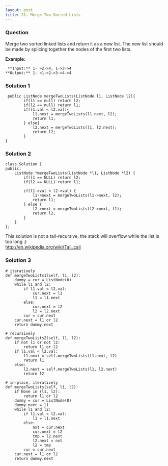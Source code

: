 ```yaml
---
layout: post
title: 21. Merge Two Sorted Lists
---
```

### Question
Merge two sorted linked lists and return it as a new list. The new list should
be made by splicing together the nodes of the first two lists.

 **Example:**

    
    
     **Input:** 1- >2->4, 1->3->4
    **Output:** 1- >1->2->3->4->4
    

### Solution 1
    
    
     public ListNode mergeTwoLists(ListNode l1, ListNode l2){
    		if(l1 == null) return l2;
    		if(l2 == null) return l1;
    		if(l1.val < l2.val){
    			l1.next = mergeTwoLists(l1.next, l2);
    			return l1;
    		} else{
    			l2.next = mergeTwoLists(l1, l2.next);
    			return l2;
    		}
    }


### Solution 2
    
    
    class Solution {
    public:
        ListNode *mergeTwoLists(ListNode *l1, ListNode *l2) {
            if(l1 == NULL) return l2;
            if(l2 == NULL) return l1;
            
            if(l1->val < l2->val) {
                l1->next = mergeTwoLists(l1->next, l2);
                return l1;
            } else {
                l2->next = mergeTwoLists(l2->next, l1);
                return l2;
            }
        }
    };
    

This solution is not a tail-recursive, the stack will overflow while the list
is too long :)  
<http://en.wikipedia.org/wiki/Tail_call>


### Solution 3
    
    
    # iteratively
    def mergeTwoLists1(self, l1, l2):
        dummy = cur = ListNode(0)
        while l1 and l2:
            if l1.val < l2.val:
                cur.next = l1
                l1 = l1.next
            else:
                cur.next = l2
                l2 = l2.next
            cur = cur.next
        cur.next = l1 or l2
        return dummy.next
        
    # recursively    
    def mergeTwoLists2(self, l1, l2):
        if not l1 or not l2:
            return l1 or l2
        if l1.val < l2.val:
            l1.next = self.mergeTwoLists(l1.next, l2)
            return l1
        else:
            l2.next = self.mergeTwoLists(l1, l2.next)
            return l2
            
    # in-place, iteratively        
    def mergeTwoLists(self, l1, l2):
        if None in (l1, l2):
            return l1 or l2
        dummy = cur = ListNode(0)
        dummy.next = l1
        while l1 and l2:
            if l1.val < l2.val:
                l1 = l1.next
            else:
                nxt = cur.next
                cur.next = l2
                tmp = l2.next
                l2.next = nxt
                l2 = tmp
            cur = cur.next
        cur.next = l1 or l2
        return dummy.next




